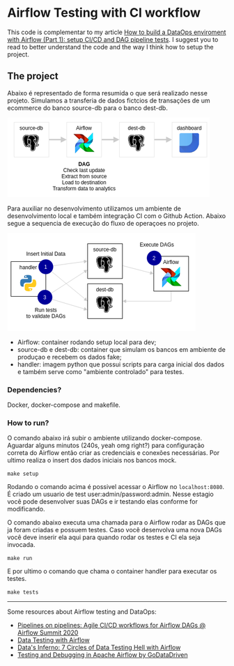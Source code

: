 # Airflow Testing with CI workflow

This code is complementar to my article [How to build a DataOps enviroment with Airflow (Part 1): setup CI/CD and DAG pipeline tests](https://medium.com/@marcosmarxm/how-to-build-a-dataops-enviroment-with-airflow-part-1-setup-ci-cd-and-dag-pipeline-tests-13cdf050439e).
I suggest you to read to better understand the code and the way I think how to setup the project.

## The project

Abaixo é representado de forma resumida o que será realizado nesse projeto. Simulamos a transferia de dados fictcios de transações de um ecommerce do banco source-db para o banco dest-db.

![Macro Worflow of the Project](./assets/images/macroflow.png)

Para auxiliar no desenvolvimento utilizamos um ambiente de desenvolvimento local e também integração CI com o Github Action. Abaixo segue a sequencia de execução do fluxo de operaçoes no projeto.

![Containers](./assets/images/localenvsetup.png)
- Airflow: container rodando setup local para dev;
- source-db e dest-db: container que simulam os bancos em ambiente de produçao e recebem os dados fake;
- handler: imagem python que possui scripts para carga inicial dos dados e também serve como "ambiente controlado" para testes.

### Dependencies?
Docker, docker-compose and makefile.

### How to run?

O comando abaixo irá subir o ambiente utilizando docker-compose. Aguardar alguns minutos (240s, yeah omg right?) para configuração correta do Airflow então criar as credenciais e conexões necessárias. Por ultimo realiza o insert dos dados iniciais nos bancos mock.
```
make setup
```
Rodando o comando acima é possivel acessar o Airflow no `localhost:8080`. É criado um usuario de test user:admin/password:admin. Nesse estagio você pode desenvolver suas DAGs e ir testando elas conforme for modificando.

O comando abaixo executa uma chamada para o Airflow rodar as DAGs que ja foram criadas e possuem testes. Caso você desenvolva uma nova DAGs você deve inserir ela aqui para quando rodar os testes e CI ela seja invocada.
```
make run
```

E por ultimo o comando que chama o container handler para executar os testes.
```
make tests
```
---

Some resources about Airflow testing and DataOps:
* [Pipelines on pipelines: Agile CI/CD workflows for Airflow DAGs @ Airflow Summit 2020](https://www.youtube.com/watch?v=tY4F9X5l6dg)
* [Data Testing with Airflow](https://github.com/danielvdende/data-testing-with-airflow)
* [Data's Inferno: 7 Circles of Data Testing Hell with Airflow](https://medium.com/wbaa/datas-inferno-7-circles-of-data-testing-hell-with-airflow-cef4adff58d8)
* [Testing and Debugging in Apache Airflow by GoDataDriven](https://godatadriven.com/blog/testing-and-debugging-apache-airflow/)
